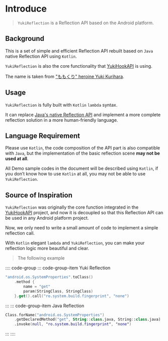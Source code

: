 # Introduce

> `YukiReflection` is a Reflection API based on the Android platform.

## Background

This is a set of simple and efficient Reflection API rebuilt based on `Java` native Reflection API using `Kotlin`.

`YukiReflection` is also the core functionality that [YukiHookAPI](https://github.com/fankes/YukiHookAPI) is using.

The name is taken from ["ももくり" heroine Yuki Kurihara](https://www.bilibili.com/bangumi/play/ss5016).

## Usage

`YukiReflection` is fully built with `Kotlin` `lambda` syntax.

It can replace [Java's native Reflection API](https://www.oracle.com/technical-resources/articles/java/javareflection.html) and implement a more complete reflection solution in a more human-friendly language.

## Language Requirement

Please use `Kotlin`, the code composition of the API part is also compatible with `Java`, but the implementation of the basic reflection scene **may not be used at all**.

All Demo sample codes in the document will be described using `Kotlin`, if you don’t know how to use `Kotlin` at all, you may not be able to use `YukiReflection`.

## Source of Inspiration

`YukiReflection` was originally the core function integrated in the [YukiHookAPI](https://github.com/fankes/YukiHookAPI) project, and now it is decoupled so that this Reflection API can be used in any Android platform project.

Now, we only need to write a small amount of code to implement a simple reflection call.

With `Kotlin` elegant `lambda` and `YukiReflection`, you can make your reflection logic more beautiful and clear.

> The following example

:::: code-group
::: code-group-item Yuki Reflection

```kotlin
"android.os.SystemProperties".toClass()
    .method {
        name = "get"
        param(StringClass, StringClass)
    }.get().call("ro.system.build.fingerprint", "none")
```

:::
::: code-group-item Java Reflection

```kotlin
Class.forName("android.os.SystemProperties")
    .getDeclaredMethod("get", String::class.java, String::class.java)
    .invoke(null, "ro.system.build.fingerprint", "none")
```

:::
::::